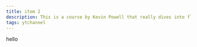 ```yaml
---
title: item 2
description: This is a course by Kevin Powell that really dives into flexbox.
tags: ytchannel
---
```


hello
